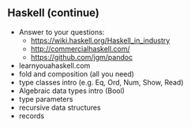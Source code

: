 ## Haskell (continue)
* Answer to your questions:
  * https://wiki.haskell.org/Haskell_in_industry
  * http://commercialhaskell.com/
  * https://github.com/jgm/pandoc
* learnyouahaskell.com
* fold and composition (all you need)
* type classes intro (e.g. Eq, Ord, Num, Show, Read)
* Algebraic data types intro (Bool)
* type parameters
* recursive data structures
* records
